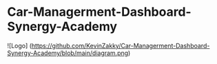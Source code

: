 # Car-Managerment-Dashboard-Synergy-Academy

![Logo] (https://github.com/KevinZakky/Car-Managerment-Dashboard-Synergy-Academy/blob/main/diagram.png)
